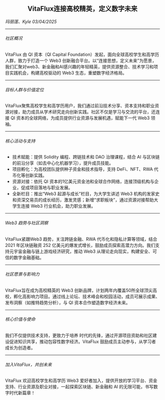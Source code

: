 <h2 style="text-align: center;">VitaFlux连接高校精英，定义数字未来</h2>

<div class="text-right text-black dark:text-white">
  <i>玛丽莲、Kyle 03/04/2025</i>
</div>

---

###### 社区概况  
VitaFlux 由 QI 资本（QI Capital Foundation）发起，面向全球高校学生和高学历人群，致力于打造一个 Web3 创新融合平台。以“连接思想，定义未来”为愿景，我们汇聚对web3、新金融和AI感兴趣的年轻精英，提供资源整合、技术学习和项目实践机会，构建高校驱动的 Web3 生态，重塑数字经济格局。

---

###### 目标人群与价值定位  
VitaFlux聚焦高校学生和高学历用户，我们通过前沿技术分享、资本支持和职业资源对接，助力成员从学术研究走向创新实践。社区不仅是学习与交流的平台，还连接 QI 资本的全球网络，为成员提供行业资源与发展机遇，赋能下一代 Web3 领袖。

---

###### 核心活动与支持  
- 技术赋能：提供 Solidity 编程、跨链技术和 DAO 治理课程，结合 AI 与区块链的前沿分享（如去中心化机器学习），提升成员技能。  
- 项目孵化：为高校团队提供种子资金和技术指导，支持 DeFi、NFT、RWA 代币化等创新实践。  
- 资源对接：依托 QI 资本的1亿美元资金池和全球合作网络，连接顶级机构与企业，促成项目落地与职业发展。  
- 全新栏目：推出“Web3 起源与成长”栏目，为大学生讲述 Web3 机构的发家史和资深交易员的成长经历，激发灵感；新增“求职板块”，通过资源对接帮助大学生连接 Web3 行业机会，助力职业发展。  

---

###### Web3 趋势与社区洞察  
VitaFlux紧跟Web3 趋势，关注跨链金融、RWA 代币化和隐私计算等领域，结合 2021 年区块链融资 252 亿美元的爆发式增长，鼓励成员探索高潜力方向。我们支持元宇宙金融与链上游戏经济研究，推动 Web3 从理论走向现实，构建安全、可信的数字金融基础。

---

###### 社区愿景与影响力
 VitaFlux旨在成为高校精英的 Web3 创新品牌，计划两年内覆盖50所全球顶尖高校，孵化高影响力项目。通过线上论坛、技术峰会和校园活动，成员可展示成果、发布洞察（如推特趋势分析），与 QI 资本合作塑造数字经济未来。

---

###### 核心价值与使命
我们不仅提供技术支持，更致力于培养 时代的先锋，通过开源项目资助和社区建设促进知识共享，推动包容性数字经济。VitaFlux 鼓励成员主动参与，从学习者成长为创造者。

---

###### 加入VitaFlux，共创未来
VitaFlux 欢迎高校学生和高学历 Web3 爱好者加入，提供开放的学习平台、资金支持、行业资源及职业对接，一起探索区块链、新金融和 AI 的无限可能，书写数字时代新篇章！